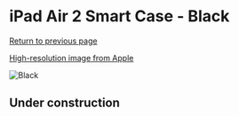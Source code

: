 # iPad Air 2 Smart Case - Black

[Return to previous page](/ipad_air)

[High-resolution image from Apple](https://store.storeimages.cdn-apple.com/8756/as-images.apple.com/is/MGTV2?wid=4500&hei=4500&fmt=png)

<div style="width: 512px"><img src="/almost_uncompressed/MGTV2.webp" alt="Black"></div>

## Under construction

